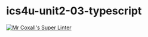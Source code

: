 # ics4u-unit2-03-typescript

[![Mr Coxall's Super Linter](https://github.com/michael-clermont1/ics4u-unit2-03-typescript/actions/workflows/main.yml/badge.svg)](https://github.com/michael-clermont1/ics4u-unit2-03-typescript/actions/workflows/main.yml)
